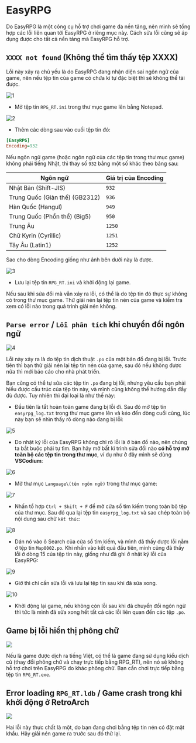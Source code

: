 # EasyRPG

Do EasyRPG là một công cụ hỗ trợ chơi game đa nền tảng, nên mình sẽ tổng hợp các lỗi liên quan tới EasyRPG ở riêng mục này. Cách sửa lỗi cũng sẽ áp dụng được cho tất cả nền tảng mà EasyRPG hỗ trợ.

## `XXXX not found` (Không thể tìm thấy tệp XXXX)

Lỗi này xảy ra chủ yếu là do EasyRPG đang nhận diện sai ngôn ngữ của game, nên nếu tệp tin của game có chứa kí tự đặc biệt thì sẽ không thể tải được.

![1](images/image.png)

* Mở tệp tin `RPG_RT.ini` trong thư mục game lên bằng Notepad.

![2](images/image-1.png)

* Thêm các dòng sau vào cuối tệp tin đó:

```ini
[EasyRPG]
Encoding=932
```

Nếu ngôn ngữ game (hoặc ngôn ngữ của các tệp tin trong thư mục game) không phải tiếng Nhật, thì thay số `932` bằng một số khác theo bảng sau:

| Ngôn ngữ | Giá trị của Encoding |
| --- | --- |
| Nhật Bản (Shift-JIS) | `932` |
| Trung Quốc (Giản thể) (GB2312) | `936` |
| Hàn Quốc (Hangul) | `949` |
| Trung Quốc (Phồn thể) (Big5) | `950` |
| Trung Âu | `1250` |
| Chữ Kyrin (Cyrillic) | `1251` |
| Tây Âu (Latin1) | `1252` |

Sao cho dòng Encoding giống như ảnh bên dưới này là được.

![3](images/image-2.png)

* Lưu lại tệp tin `RPG_RT.ini` và khởi động lại game.

Nếu sau khi sửa đổi mà vẫn xảy ra lỗi, có thể là do tệp tin đó thực sự không có trong thư mục game. Thử giải nén lại tệp tin nén của game và kiểm tra xem có lỗi nào trong quá trình giải nén không.

## `Parse error` / `Lỗi phân tích` khi chuyển đổi ngôn ngữ

![4](images/image-3.png)

Lỗi này xảy ra là do tệp tin dịch thuật `.po` của một bản đồ đang bị lỗi. Trước tiên thì bạn thử giải nén lại tệp tin nén của game, sau đó nếu không được nữa thì mới báo cáo cho nhà phát triển.

Bạn cũng có thể tự sửa các tệp tin `.po` đang bị lỗi, nhưng yêu cầu bạn phải hiểu được cấu trúc của tệp tin này, và mình cũng không thể hướng dẫn đầy đủ được. Tuy nhiên thì đại loại là như thế này:

* Đầu tiên là tắt hoàn toàn game đang bị lỗi đi. Sau đó mở tệp tin `easyrpg_log.txt` trong thư mục game lên và kéo đến dòng cuối cùng, lúc này bạn sẽ nhìn thấy rõ dòng nào đang bị lỗi:

![5](images/image-4.png)

* Do nhật ký lỗi của EasyRPG không chỉ rõ lỗi là ở bản đồ nào, nên chúng ta bắt buộc phải tự tìm. Bạn hãy mở bất kì trình sửa đổi nào **có hỗ trợ mở toàn bộ các tệp tin trong thư mục**, ví dụ như ở đây mình sẽ dùng **VSCodium**:

![6](images/image-5.png)

* Mở thư mục `Language\(tên ngôn ngữ)` trong thư mục game:

![7](images/image-6.png)

* Nhấn tổ hợp `Ctrl + Shift + F` để mở cửa sổ tìm kiếm trong toàn bộ tệp của thư mục. Sau đó qua lại tệp tin `easyrpg_log.txt` và sao chép toàn bộ nội dung sau chữ `kết thúc`:

![8](images/image-7.png)

* Dán nó vào ô Search của cửa sổ tìm kiếm, và mình đã thấy được lỗi nằm ở tệp tin `Map0002.po`. Khi nhấn vào kết quả đầu tiên, mình cũng đã thấy lỗi ở dòng 15 của tệp tin này, giống như đã ghi ở nhật ký lỗi của EasyRPG:

![9](images/image-8.png)

* Giờ thì chỉ cần sửa lỗi và lưu lại tệp tin sau khi đã sửa xong.

![10](images/image-9.png)

* Khởi động lại game, nếu không còn lỗi sau khi đã chuyển đổi ngôn ngữ thì tức là mình đã sửa xong hết tất cả các lỗi liên quan đến các tệp `.po`.

## Game bị lỗi hiển thị phông chữ

![](images/image-14.png)

Nếu là game được dịch ra tiếng Việt, có thể là game đang sử dụng kiểu dịch cũ (thay đổi phông chữ và chạy trực tiếp bằng RPG_RT), nên nó sẽ không hỗ trợ chơi trên EasyRPG do khác phông chữ. Bạn cần chơi trực tiếp bằng tệp tin `RPG_RT.exe`.

## Error loading `RPG_RT.ldb` / Game crash trong khi khởi động ở RetroArch

![](images/image-21.png)

Hai lỗi này thực chất là một, do bạn đang chơi bằng tệp tin nén có đặt mật khẩu. Hãy giải nén game ra trước sau đó thử lại.